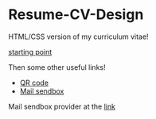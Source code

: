 # Resume-CV-Design

HTML/CSS version of my curriculum vitae!

[starting point](https://www.youtube.com/watch?v=zAVhHHS_IH4)

Then some other useful links!

- [QR code](https://stackoverflow.com/questions/30115242/generating-a-simple-qr-code-with-just-html)
- [Mail sendbox](https://stackoverflow.com/questions/5773174/html-button-to-send-email)

Mail sendbox provider at the [link](https://postmail.invotes.com/)
